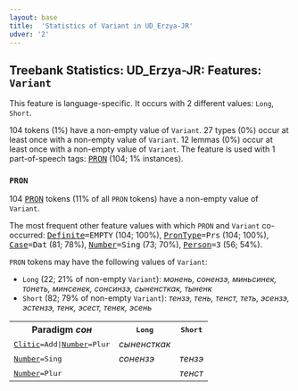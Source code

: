 ```yaml
---
layout: base
title:  'Statistics of Variant in UD_Erzya-JR'
udver: '2'
---
```


## Treebank Statistics: UD_Erzya-JR: Features: `Variant`

This feature is language-specific.
It occurs with 2 different values: `Long`, `Short`.

104 tokens (1%) have a non-empty value of `Variant`.
27 types (0%) occur at least once with a non-empty value of `Variant`.
12 lemmas (0%) occur at least once with a non-empty value of `Variant`.
The feature is used with 1 part-of-speech tags: <tt><a href="myv_jr-pos-PRON.html">PRON</a></tt> (104; 1% instances).

### `PRON`

104 <tt><a href="myv_jr-pos-PRON.html">PRON</a></tt> tokens (11% of all `PRON` tokens) have a non-empty value of `Variant`.

The most frequent other feature values with which `PRON` and `Variant` co-occurred: <tt><a href="myv_jr-feat-Definite.html">Definite</a></tt><tt>=EMPTY</tt> (104; 100%), <tt><a href="myv_jr-feat-PronType.html">PronType</a></tt><tt>=Prs</tt> (104; 100%), <tt><a href="myv_jr-feat-Case.html">Case</a></tt><tt>=Dat</tt> (81; 78%), <tt><a href="myv_jr-feat-Number.html">Number</a></tt><tt>=Sing</tt> (73; 70%), <tt><a href="myv_jr-feat-Person.html">Person</a></tt><tt>=3</tt> (56; 54%).

`PRON` tokens may have the following values of `Variant`:

* `Long` (22; 21% of non-empty `Variant`): <em>монень, сонензэ, миньсинек, тонеть, минсенек, сонсинзэ, сыненсткак, тыненк</em>
* `Short` (82; 79% of non-empty `Variant`): <em>тензэ, тень, тенст, теть, эсензэ, эстензэ, тенк, эсест, тенек, эсень</em>

<table>
  <tr><th>Paradigm <i>сон</i></th><th><tt>Long</tt></th><th><tt>Short</tt></th></tr>
  <tr><td><tt><tt><a href="myv_jr-feat-Clitic.html">Clitic</a></tt><tt>=Add</tt>|<tt><a href="myv_jr-feat-Number.html">Number</a></tt><tt>=Plur</tt></tt></td><td><em>сыненсткак</em></td><td></td></tr>
  <tr><td><tt><tt><a href="myv_jr-feat-Number.html">Number</a></tt><tt>=Sing</tt></tt></td><td><em>сонензэ</em></td><td><em>тензэ</em></td></tr>
  <tr><td><tt><tt><a href="myv_jr-feat-Number.html">Number</a></tt><tt>=Plur</tt></tt></td><td></td><td><em>тенст</em></td></tr>
</table>

